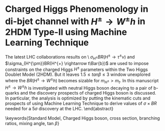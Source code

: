 # Charged Higgs Phenomenology in di-bjet channel with $H^{\pm} \rightarrow W^{\pm}h$ in 2HDM Type-II using Machine Learning Technique

The latest LHC collaborations results on \\ $\sigma_{H^{\pm}}BR(H^{\pm} \rightarrow \tau^{\pm}\nu)$ and $\sigma_{H^{\pm}}BR(H^{+} \rightarrow t\Bar{b})$ are used to
impose constraints on the charged Higgs $H^{\pm}$ parameters
within the Two Higgs Doublet Model (2HDM). But it leaves $1.5 \leq tan \beta \leq 3$ window unexplored where the $BR(H^{\pm} \rightarrow W^{\pm}h)$ becomes sizable for $m_{H^{\pm}} > m_{t}$. In this manuscript $H^{\pm} \rightarrow W^{\pm}h$ is investigated with neutral Higgs boson decaying to a pair of b-quarks and the discovery prospects of charged Higgs boson is discussed. In particular, the analysis is optimized by putting the kinematic cuts and prospects of using Machine Learning Technique to derive values of $\sigma\times BR$ needed for a $5 \sigma$ discovery at the LHC.
\end{abstract}

\keywords{Standard Model, Charged Higgs boson, cross section, branching ratios, mixing angle, tan $\beta$}
